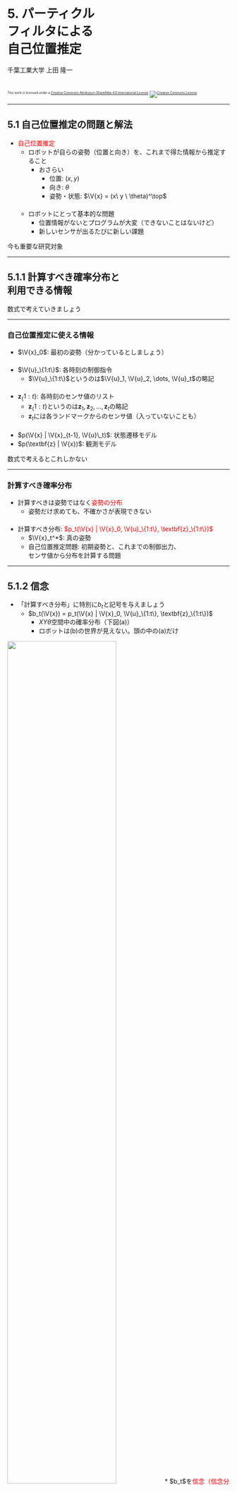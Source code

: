 $\newcommand{\V}[1]{\boldsymbol{#1}}$

# 5. パーティクル<br />フィルタによる<br />自己位置推定

千葉工業大学 上田 隆一

<br />

<p style="font-size:50%">
This work is licensed under a <a rel="license" href="http://creativecommons.org/licenses/by-sa/4.0/">Creative Commons Attribution-ShareAlike 4.0 International License</a>.
<a rel="license" href="http://creativecommons.org/licenses/by-sa/4.0/">
<img alt="Creative Commons License" style="border-width:0" src="https://i.creativecommons.org/l/by-sa/4.0/88x31.png" /></a>
</p>

---

## 5.1 自己位置推定の問題と解法

* <span style="color:red">自己位置推定</span>
    * ロボットが自らの姿勢（位置と向き）を、これまで得た情報から推定すること
        * おさらい 
            * 位置: $(x,y)$
            * 向き: $\theta$
            * 姿勢・状態: $\V{x} = (x\ y \ \theta)^\top$<br />　
    * ロボットにとって基本的な問題
        * 位置情報がないとプログラムが大変（できないことはないけど）
        * 新しいセンサが出るたびに新しい課題

今も重要な研究対象

---

## 5.1.1 計算すべき確率分布と<br />利用できる情報

数式で考えていきましょう

---

### 自己位置推定に使える情報


* $\V{x}_0$: 最初の姿勢（分かっているとしましょう）<br />　
* $\V{u}_\{1:t\}$: 各時刻の制御指令
    * $\V{u}_\{1:t\}$というのは$\V{u}_1, \V{u}_2, \dots, \V{u}_t$の略記<br />　
* $\textbf{z}_\{1:t\}$: 各時刻のセンサ値のリスト
    * $\textbf{z}_\{1:t\}$というのは$\textbf{z}_1, \textbf{z}_2, \dots, \textbf{z}_t$の略記
    * $\textbf{z}_t$には各ランドマークからのセンサ値（入っていないことも）<br />　
* $p(\V{x} | \V{x}_{t-1}, \V{u}\_t)$: 状態遷移モデル
* $p(\textbf{z} | \V{x})$: 観測モデル

数式で考えるとこれしかない

---

### 計算すべき確率分布

* 計算すべきは姿勢ではなく<span style="color:red">姿勢の分布</span>
    * 姿勢だけ求めても、不確かさが表現できない<br />　
* 計算すべき分布: <span style="color:red">$p_t(\V{x} | \V{x}_0, \V{u}_\{1:t\}, \textbf{z}_\{1:t\})$</span>
    * $\V{x}_t^*$: 真の姿勢
    * 自己位置推定問題: 初期姿勢と、これまでの制御出力、<br />センサ値から分布を計算する問題

---

## 5.1.2 信念

* 「計算すべき分布」に特別に$b_t$と記号を与えましょう
    * $b_t(\V{x}) = p_t(\V{x} | \V{x}_0, \V{u}_\{1:t\}, \textbf{z}_\{1:t\})$
        * $XY\theta$空間中の確率分布（下図(a)）
        * ロボットは(b)の世界が見えない。頭の中の(a)だけ
<img width="70%" src="figs/belief.jpg" />
* $b_t$を<span style="color:red">信念（信念分布）</span>と呼ぶ
    * 自己の姿勢に対するロボットの考え
        * 姿勢だけでなく不確かさも表現（次ページ）


---

### 様々な信念と、それの意味するもの

<img width="100%" src="figs/various_beliefs.jpg" />

多様な判断が可能に（難しいが。12章で詳しく）

---

## 5.1.3 信念の演算

* 以下の手順を踏む
    * 初期の信念$b_0$を与える
        * 本章では$\V{x}_0$が分かっているので、$\V{x}_0$まわりの急峻な分布に
    * 以後、情報が入るごとに信念を更新
        * ロボットが移動したら更新
        * ロボットがランドマークを観測したら更新

計算式を導出しましょう

---

### ロボットが移動したときの演算

* $b_\{t-1\}$に新たに$\V{u}_t$の情報が加わる
    * $b_{t-1}(\V{x}) \rightarrow b_{t-1}(\V{x}|\V{u}_t)$<br />　
* $\hat{b}\_t = b_{t-1}(\V{x}|\V{u}_t)$としましょう
    * $b_t$との違い: $\textbf{z}_t$の情報がまだない


$\hat{b}\_t$を$b_{t-1}$からどう計算すればよいでしょう？

<!--* $\hat{b}_t(\V{x}) = p(\V{x} = \V{x}_t^* | \V{x}_0, \V{u}_\{1:t\}, \textbf{z}_\{1:t-1\})$-->

---

### $b_{t-1}$と$\hat{b}\_t$の関係

* 考え方
    * 例えば時刻$t-1$においてロボットの姿勢が$\V{x}'$である場合、<br />$\V{u}\_t$によって、次状態が状態遷移モデルで$p(\V{x} | \V{x}', \V{u}\_t)$に分布
        * 信念$b_{t-1}$によると、$\V{x}'$に存在する確率の密度は$b_{t-1}(\V{x}')$
        * 密度$b_{t-1}(\V{x}')$が状態遷移によって拡散
    * $\V{x}'$を状態空間からくまなく選んで密度$b_{t-1}(\V{x}')$を動かし、<br />拡散した密度をある姿勢$\V{x}$で積算すると$\hat{b}_t(\V{x})$に（次ページ）

<img width="50%" src="figs/mcl_motion_update.jpg" />

---

### $\hat{b}\_t$の計算式

* 前ページの操作を式に
    * $\hat{b}\_t(\V{x}) = \int\_{\V{x}' \in \mathcal{X}} p(\V{x} | \V{x}', \V{u}\_t) b\_{t-1}(\V{x}')  d\V{x}'$
        * $\boldsymbol{x}'$を状態遷移モデルで動かして密度を積分
* 次のようにも書ける
    * $\hat{b}\_t(\V{x}) =  \big\langle p(\V{x} | \V{x}', \V{u}_t) \big\rangle_\{b_\{t-1\}(\V{x}')\}$ 
        * $b_{t-1}$のときに状態遷移モデルから得られる次状態の密度の期待値を$\boldsymbol{x}'$で計算すると$\hat{b}_t(\boldsymbol{x})$になる<br />　
* 式の名前
    * 筆者は「マルコフ連鎖の式」、「状態遷移の式」などと呼称
        * マルコフ性: 次状態が直前の姿勢と制御出力だけから決まって、それ以前の状態は情報として不要という性質を指す
            * $p(\V{x} | \V{x}', \V{u}\_t)$がそうなっている


---

### ロボットがセンシングしたときの演算

* 移動で不確かになった姿勢の情報をセンサ値で修正
   * 下図
* $\hat{b}\_t(\V{x})$に新たに$\textbf{z}_t$の情報が加わる
   * $\hat{b}\_t(\V{x}) \rightarrow \hat{b}\_t(\V{x} | \textbf{z}_t) = b_t(\V{x})$

<img width="60%" src="figs/mcl_observation_update.jpg" />

---

### $b_t$の計算式

* ベイズの定理を使う
    * $b\_t(\V{x}) = \hat{b}\_t(\V{x} | \textbf{z}\_t) = \eta p(\textbf{z}\_t | \V{x}) \hat{b}\_t(\V{x})$<br />
    $ = \eta \hat{b}\_t(\V{x})\prod\_{j=0}^{N\_\textbf{m}-1} p\_j(\V{z}\_{j,t} | \V{x})$
    * 補足
        * 最後の式変形は各ランドマークのセンサ値が独立している場合
        * $\textbf{z}_t$内にセンサ値がない場合は$b\_t(\V{x}) = \hat{b}\_t(\V{x})$

これで定式化は完了

---

### ベイズフィルタ

* 次の2つの式で$b_0$を$b_1, b_2, \dots$と更新していける
    * 移動時: $\hat{b}\_t(\V{x}) =  \big\langle p(\V{x} | \V{x}', \V{u}_t) \big\rangle_\{b_\{t-1\}(\V{x}')\}$ 
    * 観測時: $b\_t(\V{x}) = \eta p(\textbf{z}\_t | \V{x}) \hat{b}\_t(\V{x})$<br />
     $\Longrightarrow$この手続きは「ベイズフィルタ」と呼ばれる

どうやって実装するのか？

---

## 5.2 パーティクルの準備

* 本章では信念分布を<br /><span style="color:red">パーティクル</span>（の集合）で表現
    * パーティクル: ロボットの分身
    * 分身をシミュレート<br />$\Rightarrow$分身の分布が信念分布<br />　
* 数式でのパーティクルの表現
    * <span style="color:red">$\V{x}_t^{(i)}$</span><span style="font-size:80%">$\quad(i=0,1,2,\dots,N-1)$</span><br />
        * あとから変えます
        * 分身なので姿勢を変数に持つ
        * $N$個ある<br />　
* 右図の青の矢印
    * ロボットの初期姿勢に置いた100個<br />のパーティクル（まだ動かない）

<img width="30%" src="figs/particles.png" />

---

## 5.3 移動後のパーティクルの<br />姿勢更新

* やること: ロボットの動きをシミュレートして<br />パーティクルを動かす
    * センサについてはまだ扱わない
    * 雑音とバイアスのシミュレーション
    * パーティクルの分布が信念分布<br />　
* 4章のモデルが使えるが、実機だとそうもいかない
    * ロボットの動きの統計をとってシミュレーションしてみましょう

---

## 5.3.1 パーティクルの移動のための状態遷移モデル

* 移動にともなう姿勢のばらつきをガウス分布で表現
    * 4章と違うけどなんとなく
        * 様々な誤差を考慮していると最終的にはガウス分布に（中心極限定理）<br />　
* ガウス分布を4つの標準偏差で表現
    * $\sigma_{\nu\nu}$: 直進1[m]で生じる道のりのばらつき
    * $\sigma_{\nu\omega}$: 回転1[rad]で生じる道のりのばらつき
    * $\sigma_{\omega\nu}$: 直進1[m]で生じるロボットの向きのばらつき
    * $\sigma_{\omega\omega}$: 回転1[rad]で生じるロボットの向きのばらつき<br />　

<span style="font-size:80%">これらの値を実験で求めて実現するように$\nu, \omega$に雑音を乗せる</span>

---

## 速度、角速度に乗せる誤差の量

* $\sigma_{\nu\nu}$のとき、$\nu$に乗せる雑音の量の決め方
    1. $\delta_{\nu\nu} \sim \mathcal{N}(0, \sigma_{\nu\nu}^2)$
        * $\delta_{\nu\nu}$: 1[m]あたりの誤差
    2.  $\delta\_{\nu\nu}' = \delta\_{\nu\nu}\sqrt{|\nu|/\Delta t}$
        * $\delta_{\nu\nu}'$: 速度に乗せる誤差
        * 分散（誤差の2乗）の大きさは移動距離に比例するので<br />
$\delta\_{\nu\nu}^2 : (\delta'\_{\nu\nu}\Delta t)^2 = 1 : |\nu|\Delta t$
            * 2章で説明
    3. $\sigma_{\nu\omega}, \sigma_{\omega\nu}, \sigma_{\omega\omega}$についても同様に
    4. <span style="font-size:80%">$\begin{pmatrix} \nu' \\\\ \omega' \end{pmatrix} = \begin{pmatrix} \nu \\\\ \omega \end{pmatrix} + \begin{pmatrix} \delta_{\nu\nu}\sqrt{|\nu|/\Delta t} + \delta_{\nu\omega}\sqrt{|\omega|/\Delta t} \\\\ \delta_{\omega\nu}\sqrt{|\nu|/\Delta t} + \delta_{\omega\omega}\sqrt{|\omega|/\Delta t} \end{pmatrix}$</span>
        * $(\nu \ \omega)^\top$: 制御指令
        * $(\nu' \ \omega')^\top$: 実際の速度

---

## 5.3.2 状態遷移モデルの実装

* 前ページの式を実装してパーティクルを動かす
    * （念のため）パーティクルごとに雑音の量は変える
* まだ$\sigma_{\nu\nu}, \sigma_{\nu\omega}, \sigma_{\omega\nu}, \sigma_{\omega\omega}$の値は未定なので適当な値で観察
    * 左図: 30[s]後のロボットの姿勢のばらつき
    * 中図: 値を小さくしたとき（小さすぎる）
    * 右図: 値を大きくしたとき（大きすぎる）

<img width="30%" src="figs/particles_vs_robots_robots.png" />
<img width="30%" src="figs/mcl_motion_nocalib.gif" />
<img width="30%" src="figs/mcl_motion_nocalib2.gif" />

---

## 5.3.3 パラメータの調整

* 適切な$\sigma_{\nu\nu}, \sigma_{\nu\omega}, \sigma_{\omega\nu}, \sigma_{\omega\omega}$の値を実験で決定<br />　
* 実験で値を決めるにあたっての方針
    * 雑音だけでなくバイアスの誤差も$\sigma_{\nu\nu}, \sigma_{\nu\omega}, \sigma_{\omega\nu}, \sigma_{\omega\omega}$に反映
        * 事前にバイアスの大きさを予想できないので
    * スタックや誘拐は反映しない
        * 別の方法で対処

---

### 前進時の向きのばらつき

* 同じバイアスを持つロボットを4[m]走らす
    * 左図のように向きがばらつく<br />
        * 分散: $0.068$[rad$^2$]、道のりの平均値: $4.08$[m]
	* <span style="color:red">$\sigma_{\omega\nu} = \sqrt{0.068/4.08} = 0.13$</span>
* 補足
    * $\sigma_{\nu\nu}$についてはバイアス込みで後で計算
    * 前進方向のバイアスは向きのばらつきに無関係
    * 右図: $\sigma_{\omega\nu} = 0.13$、他の$\sigma$を微小にして得たパーティクルの挙動

<img width="30%" src="./figs/simulation_on.png" />
<img width="30%" src="./figs/simulated_on.png" />

---

### 前進時の道のりのばらつき

* バイアスの異なるロボットで同様に実験

<img width="30%" src="./figs/forward_bias.png" />

---

## 5.3.4 求めたパラメータによる動作確認



---

## 5.4 観測後のセンサ値の反映


---

## 5.4.1 準備 



---

## 5.4.2 センサ値によるパーティクルの姿勢の評価



---

## 5.4.3 パーティクルの重み


---

## 5.4.4 尤度関数の決定



---

## 5.4.5 尤度関数の実装

---

## 5.5 リサンプリング


---

## 5.5.1 単純なリサンプリングの実装


---

## 5.5.2 系統サンプリングによるリサンプリングの実装


---

## 5.6 出力の実装

---

## 5.7 まとめ
